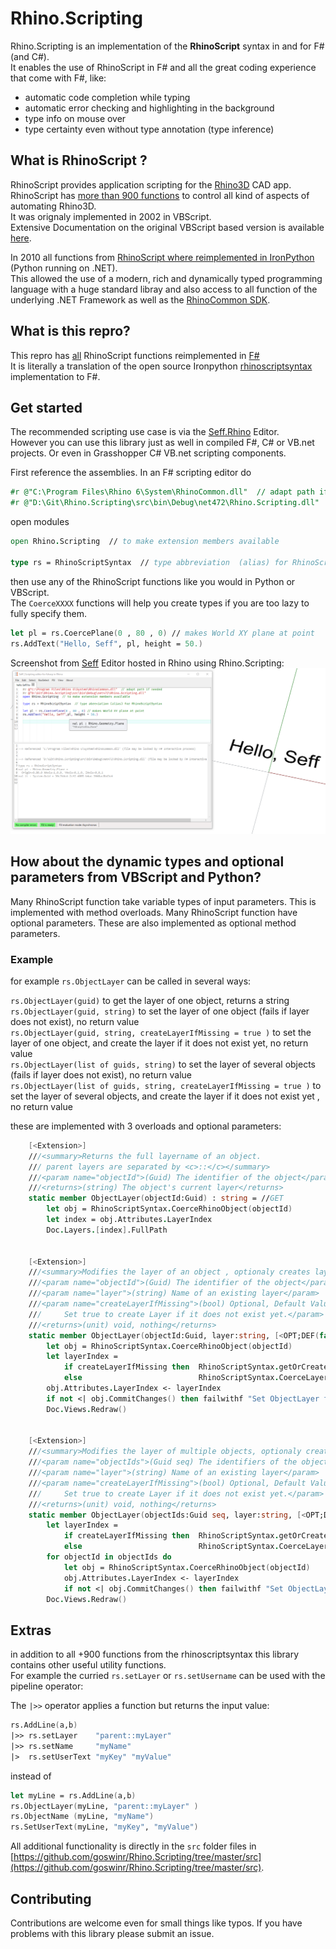 <!-- in VS Code press Ctrl+K and then V to see a preview-->
# Rhino.Scripting
Rhino.Scripting is an implementation of the **RhinoScript** syntax in and for F# (and C#).  
It enables the use of RhinoScript in F# and all the great coding experience that come with F#, like: 
- automatic code completion while typing
- automatic error checking and highlighting in the background 
- type info on mouse over
- type certainty even without type annotation (type inference)

## What is RhinoScript ?

RhinoScript provides application scripting for the [Rhino3D](https://www.rhino3d.com/) CAD app.  
RhinoScript has [more than 900 functions](https://developer.rhino3d.com/api/RhinoScriptSyntax/) to control all kind of aspects of automating Rhino3D.  
It was orignaly implemented in 2002 in VBScript.   
Extensive Documentation on the original VBScript based version is available [here](https://developer.rhino3d.com/guides/rhinoscript/).


In 2010 all functions from [RhinoScript where reimplemented in IronPython](https://developer.rhino3d.com/guides/#rhinopython) (Python running on .NET).  
This allowed the use of a modern, rich and dynamically typed programming language with a huge standard libray and also access to all function of the underlying .NET Framework as well as the [RhinoCommon SDK](https://developer.rhino3d.com/guides/rhinocommon/).

## What is this repro?

This repro has [all](https://developer.rhino3d.com/api/RhinoScriptSyntax/) RhinoScript functions reimplemented in [F#](https://fsharp.org/)  
It is literally a translation of the open source Ironpython [rhinoscriptsyntax](https://github.com/mcneel/rhinoscriptsyntax) implementation to F#.  

## Get started 

The recommended scripting use case is via the [Seff.Rhino](https://github.com/goswinr/Seff.Rhino) Editor.   
However you can use this library just as well in compiled F#, C# or VB.net projects.
Or even in Grasshopper C# VB.net scripting components.

First reference the assemblies. 
In an F# scripting editor do
```fsharp
#r @"C:\Program Files\Rhino 6\System\RhinoCommon.dll"  // adapt path if needed
#r @"D:\Git\Rhino.Scripting\src\bin\Debug\net472\Rhino.Scripting.dll"
```   
open modules 
```fsharp
open Rhino.Scripting  // to make extension members available 

type rs = RhinoScriptSyntax  // type abbreviation  (alias) for RhinoScriptSyntax
```
then use any of the RhinoScript functions like you would in Python or VBScript.  
The `CoerceXXXX` functions will help you create types if you are too lazy to fully specify them.
```fsharp
let pl = rs.CoercePlane(0 , 80 , 0) // makes World XY plane at point
rs.AddText("Hello, Seff", pl, height = 50.)
```
Screenshot from [Seff](https://github.com/goswinr/Seff.Rhino) Editor hosted in Rhino using Rhino.Scripting:
![Seff Editor Screenshot](img/HelloSeff.png)


## How about the dynamic types and optional parameters from VBScript and Python?
Many RhinoScript function take variable types of input parameters. This is implemented with method overloads.
Many RhinoScript function have optional parameters. These are also implemented as optional method parameters.
### Example
for example `rs.ObjectLayer` can be called in several ways:

`rs.ObjectLayer(guid)` to get the layer of one object, returns a string  
`rs.ObjectLayer(guid, string)` to set the layer of one object (fails if layer does not exist), no return value  
`rs.ObjectLayer(guid, string, createLayerIfMissing = true )` to set the layer of one object, and create the layer if it does not exist yet, no return value  
`rs.ObjectLayer(list of guids, string)` to set the layer of several objects (fails if layer does not exist), no return value    
`rs.ObjectLayer(list of guids, string, createLayerIfMissing = true )` to set the layer of several objects, and create the layer if it does not exist yet , no return value

these are implemented with 3 overloads and optional parameters:
```fsharp   
    [<Extension>]
    ///<summary>Returns the full layername of an object. 
    /// parent layers are separated by <c>::</c></summary>
    ///<param name="objectId">(Guid) The identifier of the object</param>
    ///<returns>(string) The object's current layer</returns>
    static member ObjectLayer(objectId:Guid) : string = //GET
        let obj = RhinoScriptSyntax.CoerceRhinoObject(objectId)
        let index = obj.Attributes.LayerIndex
        Doc.Layers.[index].FullPath


    [<Extension>]
    ///<summary>Modifies the layer of an object , optionaly creates layer if it does not exist yet</summary>
    ///<param name="objectId">(Guid) The identifier of the object</param>
    ///<param name="layer">(string) Name of an existing layer</param>
    ///<param name="createLayerIfMissing">(bool) Optional, Default Value: <c>false</c>
    ///     Set true to create Layer if it does not exist yet.</param>
    ///<returns>(unit) void, nothing</returns>
    static member ObjectLayer(objectId:Guid, layer:string, [<OPT;DEF(false)>]createLayerIfMissing:bool) : unit = //SET
        let obj = RhinoScriptSyntax.CoerceRhinoObject(objectId)   
        let layerIndex =
            if createLayerIfMissing then  RhinoScriptSyntax.getOrCreateLayer(layer, Color.randomColorForRhino, true, false)
            else                          RhinoScriptSyntax.CoerceLayer(layer).Index                 
        obj.Attributes.LayerIndex <- layerIndex
        if not <| obj.CommitChanges() then failwithf "Set ObjectLayer failed for '%A' and '%A'"  layer objectId
        Doc.Views.Redraw()
       

    [<Extension>]
    ///<summary>Modifies the layer of multiple objects, optionaly creates layer if it does not exist yet</summary>
    ///<param name="objectIds">(Guid seq) The identifiers of the objects</param>
    ///<param name="layer">(string) Name of an existing layer</param>
    ///<param name="createLayerIfMissing">(bool) Optional, Default Value: <c>false</c>
    ///     Set true to create Layer if it does not exist yet.</param>
    ///<returns>(unit) void, nothing</returns>
    static member ObjectLayer(objectIds:Guid seq, layer:string, [<OPT;DEF(false)>]createLayerIfMissing:bool) : unit = //MULTISET
        let layerIndex =
            if createLayerIfMissing then  RhinoScriptSyntax.getOrCreateLayer(layer, Color.randomColorForRhino, true, false)
            else                          RhinoScriptSyntax.CoerceLayer(layer).Index   
        for objectId in objectIds do
            let obj = RhinoScriptSyntax.CoerceRhinoObject(objectId)
            obj.Attributes.LayerIndex <- layerIndex
            if not <| obj.CommitChanges() then failwithf "Set ObjectLayer failed for '%A' and '%A' of %d objects"  layer objectId (Seq.length objectIds)
        Doc.Views.Redraw()

```
## Extras
in addition to all +900 functions from the rhinoscriptsyntax this library contains other useful utility functions.   
For example the curried `rs.setLayer` or `rs.setUsername` can be used with the pipeline operator:

The `|>>` operator applies a function but returns the input value:

```fsharp
rs.AddLine(a,b)
|>> rs.setLayer    "parent::myLayer"
|>> rs.setName     "myName"
|>  rs.setUserText "myKey" "myValue"
```
instead of 
```fsharp
let myLine = rs.AddLine(a,b)
rs.ObjectLayer(myLine, "parent::myLayer" )
rs.ObjectName (myLine, "myName")
rs.SetUserText(myLine, "myKey", "myValue")
```

All additional functionality is  directly in the `src` folder  files in [https://github.com/goswinr/Rhino.Scripting/tree/master/src](https://github.com/goswinr/Rhino.Scripting/tree/master/src).

## Contributing
Contributions are welcome even for small things like typos. If you have problems with this library please submit an issue.

